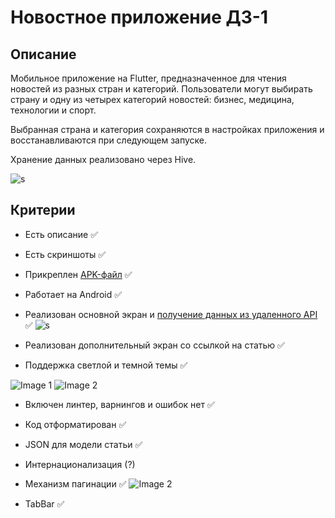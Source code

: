 # Новостное приложение ДЗ-1

## Описание
Мобильное приложение на Flutter, предназначенное для чтения новостей из разных стран и категорий. 
Пользователи могут выбирать страну и одну из четырех категорий новостей: бизнес, медицина, технологии и спорт. 

Выбранная страна и категория сохраняются в настройках приложения и восстанавливаются при следующем запуске.

Хранение данных реализовано через Hive.

![s](report/s1.png)

## Критерии
- Есть описание ✅
- Есть скриншоты ✅
- Прикреплен [APK-файл](./app.apk) ✅
- Работает на Android ✅

- Реализован основной экран и [получение данных из удаленного API](./lib/services/news_service.dart) ✅
![s](report/s2.png)
- Реализован дополнительный экран со ссылкой на статью ✅
- Поддержка светлой и темной темы ✅

![Image 1](report/light.png) ![Image 2](report/dark.png)

- Включен линтер, варнингов и ошибок нет ✅
- Код отформатирован ✅
- JSON для модели статьи ✅

- Интернационализация (?)
- Механизм пагинации ✅
![Image 2](report/pagination.gif)
- TabBar ✅